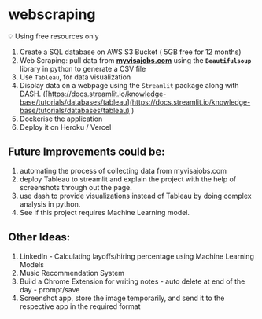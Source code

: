 # webscraping

<aside>
💡 Using free resources only

</aside>

1. Create a SQL database on AWS S3 Bucket ( 5GB free for 12 months)
2. Web Scraping: pull data from **[myvisajobs.com](http://myvisajobs.com)** using the **`Beautifulsoup`** library in python to generate a CSV file
3. Use `Tableau`, for data visualization 
4. Display data on a webpage using the `Streamlit` package along with DASH. ([https://docs.streamlit.io/knowledge-base/tutorials/databases/tableau](https://docs.streamlit.io/knowledge-base/tutorials/databases/tableau) )
5. Dockerise the application
6. Deploy it on Heroku / Vercel

## Future Improvements could be:

1. automating the process of collecting data from myvisajobs.com
2. deploy Tableau to streamlit and explain the project with the help of screenshots through out the page.
3. use dash to provide visualizations instead of Tableau by doing complex analysis in python.
4. See if this project requires Machine Learning model. 

## Other Ideas:

1. LinkedIn - Calculating layoffs/hiring percentage using Machine Learning Models
2. Music Recommendation System
3. Build a Chrome Extension for writing notes - auto delete at end of the day - prompt/save
4. Screenshot app, store the image temporarily, and send it to the respective app in the required format
